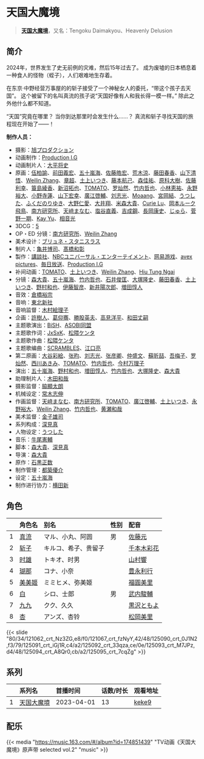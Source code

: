 # 天国大魔境


> <u>**[天国大魔境](https://bgm.tv/subject/404804)**</u>，又名：Tengoku Daimakyou、Heavenly Delusion

## 简介

2024年，世界发生了史无前例的灾难，然后15年过去了。
成为废墟的日本栖息着一种食人的怪物（蛭子），人们艰难地生存着。

在东京·中野经营万事屋的的斩子接受了一个神秘女人的委托，“带这个孩子去天国”。
这个被留下的名叫真流的孩子说“天国好像有人和我长得一模一样。”
除此之外他什么都不知道。

“天国”究竟在哪里？
当你到达那里时会发生什么......？
真流和斩子寻找天国的旅程现在开始了——！

**制作人员：**
- 摄影：[旭プロダクション](https://bgm.tv/person/6065)
- 动画制作：[Production I.G](https://bgm.tv/person/1286)
- 动画制片人：[大平将史](https://bgm.tv/person/52982)
- 原画：[伍柏諭](https://bgm.tv/person/22689)、[前田義宏](https://bgm.tv/person/25421)、[五十嵐海](https://bgm.tv/person/21368)、[佐藤皓宏](https://bgm.tv/person/37156)、[荒木涼](https://bgm.tv/person/12444)、[藤田春香](https://bgm.tv/person/1498)、[山下清悟](https://bgm.tv/person/12148)、[Weilin Zhang](https://bgm.tv/person/37788)、[章超](https://bgm.tv/person/38760)、[土上いつき](https://bgm.tv/person/22067)、[藤本航己](https://bgm.tv/person/36471)、[森佳祐](https://bgm.tv/person/25655)、[原科大樹](https://bgm.tv/person/29954)、[佐藤利幸](https://bgm.tv/person/3205)、[簑島綾香](https://bgm.tv/person/39332)、[新沼拓也](https://bgm.tv/person/33924)、[TOMATO](https://bgm.tv/person/37072)、[罗灿然](https://bgm.tv/person/35590)、[竹内哲也](https://bgm.tv/person/3047)、[小林恵祐](https://bgm.tv/person/13576)、[永野裕大](https://bgm.tv/person/43222)、[小野寺蓮](https://bgm.tv/person/42278)、[山下宏幸](https://bgm.tv/person/12570)、[廣江啓輔](https://bgm.tv/person/41639)、[刘志光](https://bgm.tv/person/51904)、[Moaang](https://bgm.tv/person/36094)、[宮岡結](https://bgm.tv/person/58576)、[うつした](https://bgm.tv/person/49431)、[ふくだのりゆき](https://bgm.tv/person/755)、[大野仁愛](https://bgm.tv/person/37592)、[大井翔](https://bgm.tv/person/56104)、[米森大貴](https://bgm.tv/person/51688)、[Curie Lu](https://bgm.tv/person/56349)、[岡本ルーク飛鳥](https://bgm.tv/person/50728)、[南方研究所](https://bgm.tv/person/56299)、[天﨑まなむ](https://bgm.tv/person/3694)、[塩谷直義](https://bgm.tv/person/3498)、[吉成鋼](https://bgm.tv/person/10006)、[長岡康史](https://bgm.tv/person/10)、[じゅら](https://bgm.tv/person/43135)、[菅野一期](https://bgm.tv/person/36369)、[Kay Yu](https://bgm.tv/person/48687)、[相音光](https://bgm.tv/person/42270)
- 3DCG：[5](https://bgm.tv/person/41979)
- OP・ED 分镜：[南方研究所](https://bgm.tv/person/56299)、[Weilin Zhang](https://bgm.tv/person/37788)
- 美术设计：[ブリュネ・スタニスラス](https://bgm.tv/person/13483)
- 制片人：[亀井博司](https://bgm.tv/person/50776)、[髙橋和彰](https://bgm.tv/person/48944)
- 製作：[講談社](https://bgm.tv/person/128)、[NBCユニバーサル・エンターテイメント](https://bgm.tv/person/3750)、[网易游戏](https://bgm.tv/person/28561)、[avex pictures](https://bgm.tv/person/14945)、[毎日放送](https://bgm.tv/person/2847)、[Production I.G](https://bgm.tv/person/1286)
- 补间动画：[TOMATO](https://bgm.tv/person/37072)、[土上いつき](https://bgm.tv/person/22067)、[Weilin Zhang](https://bgm.tv/person/37788)、[Hiu Tung Ngai](https://bgm.tv/person/61576)
- 分镜：[森大貴](https://bgm.tv/person/21386)、[五十嵐海](https://bgm.tv/person/21368)、[竹内哲也](https://bgm.tv/person/3047)、[石井俊匡](https://bgm.tv/person/21139)、[大塚隆史](https://bgm.tv/person/12572)、[藤田春香](https://bgm.tv/person/1498)、[土上いつき](https://bgm.tv/person/22067)、[野村和也](https://bgm.tv/person/9860)、[伊藤智彦](https://bgm.tv/person/3213)、[新井陽次郎](https://bgm.tv/person/12883)、[増田惇人](https://bgm.tv/person/53992)
- 音效：[倉橋裕宗](https://bgm.tv/person/21457)
- 音响：[東北新社](https://bgm.tv/person/1285)
- 音响监督：[木村絵理子](https://bgm.tv/person/2577)
- 企画：[許樹人](https://bgm.tv/person/48419)、[葛仰骞](https://bgm.tv/person/43495)、[勝股英夫](https://bgm.tv/person/2857)、[高見洋平](https://bgm.tv/person/22706)、[和田丈嗣](https://bgm.tv/person/38222)
- 主题歌演出：[BiSH](https://bgm.tv/person/34417)、[ASOBI同盟](https://bgm.tv/person/61132)
- 主题歌作词：[JxSxK](https://bgm.tv/person/42161)、[松隈ケンタ](https://bgm.tv/person/14562)
- 主题歌作曲：[松隈ケンタ](https://bgm.tv/person/14562)
- 主题歌编曲：[SCRAMBLES](https://bgm.tv/person/41890)、[江口亮](https://bgm.tv/person/10574)
- 第二原画：[大谷彩絵](https://bgm.tv/person/57878)、[张昀](https://bgm.tv/person/50860)、[刘志光](https://bgm.tv/person/51904)、[张彦卿](https://bgm.tv/person/53006)、[仲盛文](https://bgm.tv/person/11504)、[蘇昕喆](https://bgm.tv/person/34920)、[吾梅子](https://bgm.tv/person/42581)、[罗灿然](https://bgm.tv/person/35590)、[西川あきみ](https://bgm.tv/person/59552)、[TOMATO](https://bgm.tv/person/37072)、[竹内哲也](https://bgm.tv/person/3047)、[今村万理子](https://bgm.tv/person/66892)
- 演出：[五十嵐海](https://bgm.tv/person/21368)、[野村和也](https://bgm.tv/person/9860)、[増田惇人](https://bgm.tv/person/53992)、[竹内哲也](https://bgm.tv/person/3047)、[大塚隆史](https://bgm.tv/person/12572)、[森大貴](https://bgm.tv/person/21386)
- 助理制片人：[木田和哉](https://bgm.tv/person/36263)
- 摄影监督：[脇顯太朗](https://bgm.tv/person/22902)
- 机械设定：[常木志伸](https://bgm.tv/person/10365)
- 作画监督：[天﨑まなむ](https://bgm.tv/person/3694)、[南方研究所](https://bgm.tv/person/56299)、[TOMATO](https://bgm.tv/person/37072)、[廣江啓輔](https://bgm.tv/person/41639)、[土上いつき](https://bgm.tv/person/22067)、[永野裕大](https://bgm.tv/person/43222)、[Weilin Zhang](https://bgm.tv/person/37788)、[竹内哲也](https://bgm.tv/person/3047)、[黄瀬和哉](https://bgm.tv/person/1192)
- 美术监督：[金子雄司](https://bgm.tv/person/11748)
- 系列构成：[深見真](https://bgm.tv/person/8267)
- 人物设定：[うつした](https://bgm.tv/person/49431)
- 音乐：[牛尾憲輔](https://bgm.tv/person/14186)
- 脚本：[森大貴](https://bgm.tv/person/21386)、[深見真](https://bgm.tv/person/8267)
- 导演：[森大貴](https://bgm.tv/person/21386)
- 原作：[石黒正数](https://bgm.tv/person/7179)
- 制作管理：[都築優介](https://bgm.tv/person/61967)
- 设定：[五十嵐海](https://bgm.tv/person/21368)
- 制作进行协力：[横田新](https://bgm.tv/person/64367)

## 角色

|     |   角色名   |   别名  | 性别 |  配音  |
|:--- |:------  |:----      |:---  |:--   |
| 1 | [真流](https://bgm.tv/character/121062) | マル、小丸、阿圆 | 男 | [佐藤元](https://bgm.tv/person/33386) |
| 2 | [斩子](https://bgm.tv/character/121067) | キルコ、希子、贵留子 |  | [千本木彩花](https://bgm.tv/person/10838) |
| 3 | [时雄](https://bgm.tv/character/125090) | トキオ、时男 |  | [山村響](https://bgm.tv/person/12569) |
| 4 | [瑚那](https://bgm.tv/character/125091) | コナ、小奈 |  | [豊永利行](https://bgm.tv/person/4729) |
| 5 | [美美姬](https://bgm.tv/character/125092) | ミミヒメ、弥美姬 |  | [福圓美里](https://bgm.tv/person/4372) |
| 6 | [白](https://bgm.tv/character/125093) | シロ、士郎 | 男 | [武内駿輔](https://bgm.tv/person/16361) |
| 7 | [九九](https://bgm.tv/character/125094) | クク、久久 |  | [黒沢ともよ](https://bgm.tv/person/9560) |
| 8 | [杏](https://bgm.tv/character/125095) | アンズ、杏铃 |  | [松岡美里](https://bgm.tv/person/35731) |

{{< slide "80/34/121062_crt_Nz3ZG,e8/f0/121067_crt_fzNyY,42/48/125090_crt_0J1N2,f3/79/125091_crt_iGj1R,c4/a2/125092_crt_33qza,ce/0e/125093_crt_M7JPz,d4/48/125094_crt_A8Qr0,cb/a2/125095_crt_7cqZg" >}}

## 系列

|  | 系列名 | 首播时间 | 话数/时长 | 观看地址 |
| :--- | :--- | :--- | :--- | :--- |
| 1 | [天国大魔境](https://bgm.tv/subject/404804) | 2023-04-01 | 13 | [keke9](https://www.keke9.app/play/47254-4-420229.html) |

## 配乐

{{< media  "https://music.163.com/#/album?id=174851439"
"TV动画《天国大魔境》原声带 selected vol.2"
"music" >}}


<!--


## MAD

{{< media auto="mad/tengoku_daimakyou" >}}

-->




